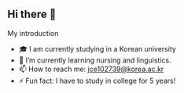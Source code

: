 ## Hi there 👋
<!--  -->

My introduction

- 🎓 I am currently studying in a Korean university
- 🌱 I’m currently learning nursing and linguistics.
- 📫 How to reach me: jce102739@korea.ac.kr
- ⚡ Fun fact: I have to study in college for 5 years!
